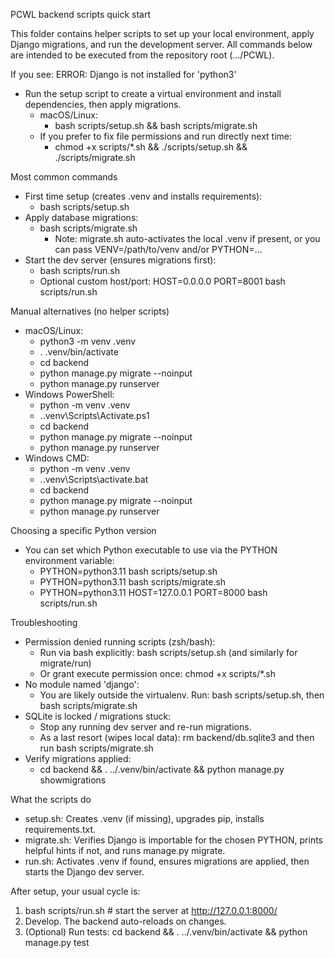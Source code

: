 PCWL backend scripts quick start

This folder contains helper scripts to set up your local environment, apply Django migrations, and run the development server. All commands below are intended to be executed from the repository root (…/PCWL).

If you see: ERROR: Django is not installed for 'python3'
- Run the setup script to create a virtual environment and install dependencies, then apply migrations.
  - macOS/Linux:
    - bash scripts/setup.sh && bash scripts/migrate.sh
  - If you prefer to fix file permissions and run directly next time:
    - chmod +x scripts/*.sh && ./scripts/setup.sh && ./scripts/migrate.sh

Most common commands
- First time setup (creates .venv and installs requirements):
  - bash scripts/setup.sh
- Apply database migrations:
  - bash scripts/migrate.sh
    - Note: migrate.sh auto-activates the local .venv if present, or you can pass VENV=/path/to/venv and/or PYTHON=...
- Start the dev server (ensures migrations first):
  - bash scripts/run.sh
  - Optional custom host/port: HOST=0.0.0.0 PORT=8001 bash scripts/run.sh

Manual alternatives (no helper scripts)
- macOS/Linux:
  - python3 -m venv .venv
  - . .venv/bin/activate
  - cd backend
  - python manage.py migrate --noinput
  - python manage.py runserver
- Windows PowerShell:
  - python -m venv .venv
  - .\.venv\Scripts\Activate.ps1
  - cd backend
  - python manage.py migrate --noinput
  - python manage.py runserver
- Windows CMD:
  - python -m venv .venv
  - .\.venv\Scripts\activate.bat
  - cd backend
  - python manage.py migrate --noinput
  - python manage.py runserver

Choosing a specific Python version
- You can set which Python executable to use via the PYTHON environment variable:
  - PYTHON=python3.11 bash scripts/setup.sh
  - PYTHON=python3.11 bash scripts/migrate.sh
  - PYTHON=python3.11 HOST=127.0.0.1 PORT=8000 bash scripts/run.sh

Troubleshooting
- Permission denied running scripts (zsh/bash):
  - Run via bash explicitly: bash scripts/setup.sh (and similarly for migrate/run)
  - Or grant execute permission once: chmod +x scripts/*.sh
- No module named 'django':
  - You are likely outside the virtualenv. Run: bash scripts/setup.sh, then bash scripts/migrate.sh
- SQLite is locked / migrations stuck:
  - Stop any running dev server and re-run migrations.
  - As a last resort (wipes local data): rm backend/db.sqlite3 and then run bash scripts/migrate.sh
- Verify migrations applied:
  - cd backend && . ../.venv/bin/activate && python manage.py showmigrations

What the scripts do
- setup.sh: Creates .venv (if missing), upgrades pip, installs requirements.txt.
- migrate.sh: Verifies Django is importable for the chosen PYTHON, prints helpful hints if not, and runs manage.py migrate.
- run.sh: Activates .venv if found, ensures migrations are applied, then starts the Django dev server.

After setup, your usual cycle is:
1) bash scripts/run.sh  # start the server at http://127.0.0.1:8000/
2) Develop. The backend auto-reloads on changes.
3) (Optional) Run tests: cd backend && . ../.venv/bin/activate && python manage.py test
